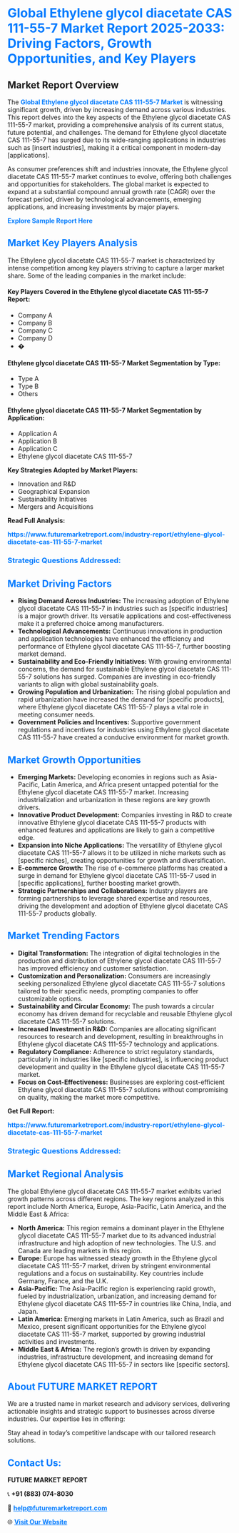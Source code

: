 <h1 style="color: #007BFF;">Global Ethylene glycol diacetate CAS 111-55-7 Market Report 2025-2033: Driving Factors, Growth Opportunities, and Key Players</h1>

<section id="overview">
<h2>Market Report Overview</h2>
<p>The <a href="https://www.futuremarketreport.com/industry-report/ethylene-glycol-diacetate-cas-111-55-7-market" style="color: #007BFF; text-decoration: none;"><strong>Global Ethylene glycol diacetate CAS 111-55-7 Market</strong></a> is witnessing significant growth, driven by increasing demand across various industries. This report delves into the key aspects of the Ethylene glycol diacetate CAS 111-55-7 market, providing a comprehensive analysis of its current status, future potential, and challenges. The demand for Ethylene glycol diacetate CAS 111-55-7 has surged due to its wide-ranging applications in industries such as [insert industries], making it a critical component in modern-day [applications].</p>
<p>As consumer preferences shift and industries innovate, the Ethylene glycol diacetate CAS 111-55-7 market continues to evolve, offering both challenges and opportunities for stakeholders. The global market is expected to expand at a substantial compound annual growth rate (CAGR) over the forecast period, driven by technological advancements, emerging applications, and increasing investments by major players.</p>
</section>

<section id="overview">
<p><a href="https://www.futuremarketreport.com/request-sample/reportId=116636" style="color: #007BFF; text-decoration: none;"><strong>Explore Sample Report Here</strong></a></p>
</section>

<section id="key-players">
<h2 style="color: #007BFF;">Market Key Players Analysis</h2>
<p>The Ethylene glycol diacetate CAS 111-55-7 market is characterized by intense competition among key players striving to capture a larger market share. Some of the leading companies in the market include:</p>
<h4>Key Players Covered in the Ethylene glycol diacetate CAS 111-55-7 Report:</h4>
<ul><li>Company A</li><li>Company B</li><li>Company C</li><li>Company D</li><li>�</li></ul>
<h4>Ethylene glycol diacetate CAS 111-55-7 Market Segmentation by Type:</h4>
<ul><li>Type A</li><li>Type B</li><li>Others</li></ul>

<h4>Ethylene glycol diacetate CAS 111-55-7 Market Segmentation by Application:</h4>
<ul><li>Application A</li><li>Application B</li><li>Application C</li><li>Ethylene glycol diacetate CAS 111-55-7</li></ul>
<p><strong>Key Strategies Adopted by Market Players:</strong></p>
<ul>
<li>Innovation and R&D</li>
<li>Geographical Expansion</li>
<li>Sustainability Initiatives</li>
<li>Mergers and Acquisitions</li>
</ul>
</section>

<section>
<p><strong>Read Full Analysis: </strong></p><a href="https://www.futuremarketreport.com/industry-report/ethylene-glycol-diacetate-cas-111-55-7-market" style="color: #007BFF; text-decoration: none;"><strong>https://www.futuremarketreport.com/industry-report/ethylene-glycol-diacetate-cas-111-55-7-market</strong></a>
<h3 style="color: #007BFF;">Strategic Questions Addressed:</h3>
</section>

<section id="driving-factors">
<h2 style="color: #007BFF;">Market Driving Factors</h2>
<ul>
<li><strong>Rising Demand Across Industries:</strong> The increasing adoption of Ethylene glycol diacetate CAS 111-55-7 in industries such as [specific industries] is a major growth driver. Its versatile applications and cost-effectiveness make it a preferred choice among manufacturers.</li>
<li><strong>Technological Advancements:</strong> Continuous innovations in production and application technologies have enhanced the efficiency and performance of Ethylene glycol diacetate CAS 111-55-7, further boosting market demand.</li>
<li><strong>Sustainability and Eco-Friendly Initiatives:</strong> With growing environmental concerns, the demand for sustainable Ethylene glycol diacetate CAS 111-55-7 solutions has surged. Companies are investing in eco-friendly variants to align with global sustainability goals.</li>
<li><strong>Growing Population and Urbanization:</strong> The rising global population and rapid urbanization have increased the demand for [specific products], where Ethylene glycol diacetate CAS 111-55-7 plays a vital role in meeting consumer needs.</li>
<li><strong>Government Policies and Incentives:</strong> Supportive government regulations and incentives for industries using Ethylene glycol diacetate CAS 111-55-7 have created a conducive environment for market growth.</li>
</ul>
</section>

<section id="growth-opportunities">
<h2 style="color: #007BFF;">Market Growth Opportunities</h2>
<ul>
<li><strong>Emerging Markets:</strong> Developing economies in regions such as Asia-Pacific, Latin America, and Africa present untapped potential for the Ethylene glycol diacetate CAS 111-55-7 market. Increasing industrialization and urbanization in these regions are key growth drivers.</li>
<li><strong>Innovative Product Development:</strong> Companies investing in R&D to create innovative Ethylene glycol diacetate CAS 111-55-7 products with enhanced features and applications are likely to gain a competitive edge.</li>
<li><strong>Expansion into Niche Applications:</strong> The versatility of Ethylene glycol diacetate CAS 111-55-7 allows it to be utilized in niche markets such as [specific niches], creating opportunities for growth and diversification.</li>
<li><strong>E-commerce Growth:</strong> The rise of e-commerce platforms has created a surge in demand for Ethylene glycol diacetate CAS 111-55-7 used in [specific applications], further boosting market growth.</li>
<li><strong>Strategic Partnerships and Collaborations:</strong> Industry players are forming partnerships to leverage shared expertise and resources, driving the development and adoption of Ethylene glycol diacetate CAS 111-55-7 products globally.</li>
</ul>
</section>

<section id="trending-factors">
<h2 style="color: #007BFF;">Market Trending Factors</h2>
<ul>
<li><strong>Digital Transformation:</strong> The integration of digital technologies in the production and distribution of Ethylene glycol diacetate CAS 111-55-7 has improved efficiency and customer satisfaction.</li>
<li><strong>Customization and Personalization:</strong> Consumers are increasingly seeking personalized Ethylene glycol diacetate CAS 111-55-7 solutions tailored to their specific needs, prompting companies to offer customizable options.</li>
<li><strong>Sustainability and Circular Economy:</strong> The push towards a circular economy has driven demand for recyclable and reusable Ethylene glycol diacetate CAS 111-55-7 solutions.</li>
<li><strong>Increased Investment in R&D:</strong> Companies are allocating significant resources to research and development, resulting in breakthroughs in Ethylene glycol diacetate CAS 111-55-7 technology and applications.</li>
<li><strong>Regulatory Compliance:</strong> Adherence to strict regulatory standards, particularly in industries like [specific industries], is influencing product development and quality in the Ethylene glycol diacetate CAS 111-55-7 market.</li>
<li><strong>Focus on Cost-Effectiveness:</strong> Businesses are exploring cost-efficient Ethylene glycol diacetate CAS 111-55-7 solutions without compromising on quality, making the market more competitive.</li>
</ul>
</section>

<section>
<p><strong>Get Full Report: </strong></p><a href="https://www.futuremarketreport.com/industry-report/ethylene-glycol-diacetate-cas-111-55-7-market" style="color: #007BFF; text-decoration: none;"><strong>https://www.futuremarketreport.com/industry-report/ethylene-glycol-diacetate-cas-111-55-7-market</strong></a>
<h3 style="color: #007BFF;">Strategic Questions Addressed:</h3>
</section>


<section id="regional-analysis">
<h2 style="color: #007BFF;">Market Regional Analysis</h2>
<p>The global Ethylene glycol diacetate CAS 111-55-7 market exhibits varied growth patterns across different regions. The key regions analyzed in this report include North America, Europe, Asia-Pacific, Latin America, and the Middle East & Africa:</p>
<ul>
<li><strong>North America:</strong> This region remains a dominant player in the Ethylene glycol diacetate CAS 111-55-7 market due to its advanced industrial infrastructure and high adoption of new technologies. The U.S. and Canada are leading markets in this region.</li>
<li><strong>Europe:</strong> Europe has witnessed steady growth in the Ethylene glycol diacetate CAS 111-55-7 market, driven by stringent environmental regulations and a focus on sustainability. Key countries include Germany, France, and the U.K.</li>
<li><strong>Asia-Pacific:</strong> The Asia-Pacific region is experiencing rapid growth, fueled by industrialization, urbanization, and increasing demand for Ethylene glycol diacetate CAS 111-55-7 in countries like China, India, and Japan.</li>
<li><strong>Latin America:</strong> Emerging markets in Latin America, such as Brazil and Mexico, present significant opportunities for the Ethylene glycol diacetate CAS 111-55-7 market, supported by growing industrial activities and investments.</li>
<li><strong>Middle East & Africa:</strong> The region’s growth is driven by expanding industries, infrastructure development, and increasing demand for Ethylene glycol diacetate CAS 111-55-7 in sectors like [specific sectors].</li>
</ul>
</section>

<footer>
<h2 style="color: #007BFF;">About FUTURE MARKET REPORT</h2>
<p>We are a trusted name in market research and advisory services, delivering actionable insights and strategic support to businesses across diverse industries. Our expertise lies in offering:</p>

<p>Stay ahead in today’s competitive landscape with our tailored research solutions.</p>

<h2 style="color: #007BFF;">Contact Us:</h2>
<p><strong>FUTURE MARKET REPORT</strong></p>
<p>📞 <strong>+91 (883) 074-8030</strong></p>
<p>📧 <strong><a href="mailto:help@futuremarketreport.com" style="color: #007BFF;">help@futuremarketreport.com</a></strong></p>
<p>🌐 <strong><a href="https://www.futuremarketreport.com/" style="color: #007BFF;">Visit Our Website</a></strong></p>
</footer>